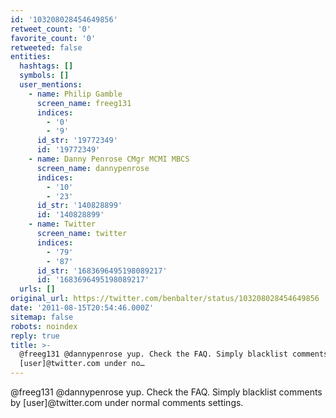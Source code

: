 ```yaml
---
id: '103208028454649856'
retweet_count: '0'
favorite_count: '0'
retweeted: false
entities:
  hashtags: []
  symbols: []
  user_mentions:
    - name: Philip Gamble
      screen_name: freeg131
      indices:
        - '0'
        - '9'
      id_str: '19772349'
      id: '19772349'
    - name: Danny Penrose CMgr MCMI MBCS
      screen_name: dannypenrose
      indices:
        - '10'
        - '23'
      id_str: '140828899'
      id: '140828899'
    - name: Twitter
      screen_name: twitter
      indices:
        - '79'
        - '87'
      id_str: '1683696495198089217'
      id: '1683696495198089217'
  urls: []
original_url: https://twitter.com/benbalter/status/103208028454649856
date: '2011-08-15T20:54:46.000Z'
sitemap: false
robots: noindex
reply: true
title: >-
  @freeg131 @dannypenrose yup. Check the FAQ. Simply blacklist comments by
  [user]@twitter.com under no…
---
```


@freeg131 @dannypenrose yup. Check the FAQ. Simply blacklist comments by [user]@twitter.com under normal comments settings.